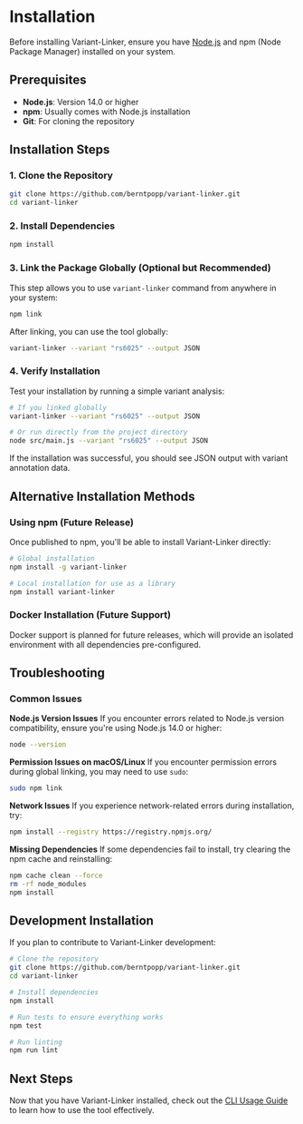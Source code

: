 # Installation

Before installing Variant-Linker, ensure you have [Node.js](https://nodejs.org/) and npm (Node Package Manager) installed on your system.

## Prerequisites

- **Node.js**: Version 14.0 or higher
- **npm**: Usually comes with Node.js installation
- **Git**: For cloning the repository

## Installation Steps

### 1. Clone the Repository

```bash
git clone https://github.com/berntpopp/variant-linker.git
cd variant-linker
```

### 2. Install Dependencies

```bash
npm install
```

### 3. Link the Package Globally (Optional but Recommended)

This step allows you to use `variant-linker` command from anywhere in your system:

```bash
npm link
```

After linking, you can use the tool globally:

```bash
variant-linker --variant "rs6025" --output JSON
```

### 4. Verify Installation

Test your installation by running a simple variant analysis:

```bash
# If you linked globally
variant-linker --variant "rs6025" --output JSON

# Or run directly from the project directory
node src/main.js --variant "rs6025" --output JSON
```

If the installation was successful, you should see JSON output with variant annotation data.

## Alternative Installation Methods

### Using npm (Future Release)

Once published to npm, you'll be able to install Variant-Linker directly:

```bash
# Global installation
npm install -g variant-linker

# Local installation for use as a library
npm install variant-linker
```

### Docker Installation (Future Support)

Docker support is planned for future releases, which will provide an isolated environment with all dependencies pre-configured.

## Troubleshooting

### Common Issues

**Node.js Version Issues**
If you encounter errors related to Node.js version compatibility, ensure you're using Node.js 14.0 or higher:

```bash
node --version
```

**Permission Issues on macOS/Linux**
If you encounter permission errors during global linking, you may need to use `sudo`:

```bash
sudo npm link
```

**Network Issues**
If you experience network-related errors during installation, try:

```bash
npm install --registry https://registry.npmjs.org/
```

**Missing Dependencies**
If some dependencies fail to install, try clearing the npm cache and reinstalling:

```bash
npm cache clean --force
rm -rf node_modules
npm install
```

## Development Installation

If you plan to contribute to Variant-Linker development:

```bash
# Clone the repository
git clone https://github.com/berntpopp/variant-linker.git
cd variant-linker

# Install dependencies
npm install

# Run tests to ensure everything works
npm test

# Run linting
npm run lint
```

## Next Steps

Now that you have Variant-Linker installed, check out the [CLI Usage Guide](./cli-usage.md) to learn how to use the tool effectively.